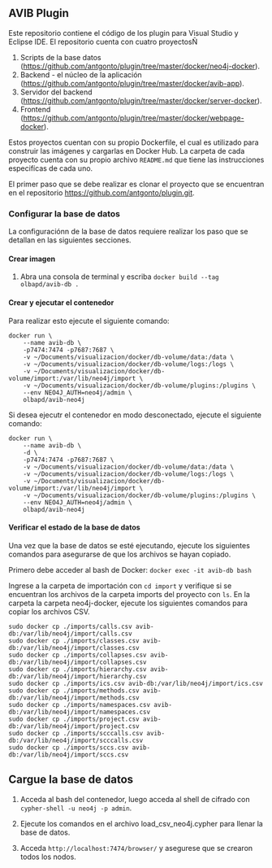 ## AVIB Plugin

Este repositorio contiene el código de los plugin para Visual Studio y Eclipse IDE. El repositorio cuenta con cuatro proyectosÑ

1. Scripts de la base datos (https://github.com/antgonto/plugin/tree/master/docker/neo4j-docker).
2. Backend - el núcleo de la aplicación (https://github.com/antgonto/plugin/tree/master/docker/avib-app).
3. Servidor del backend (https://github.com/antgonto/plugin/tree/master/docker/server-docker).
4. Frontend (https://github.com/antgonto/plugin/tree/master/docker/webpage-docker).

Estos proyectos cuentan con su propio Dockerfile, el cual es utilizado para construir las imágenes y cargarlas en Docker Hub. La carpeta de cada proyecto cuenta con su propio archivo `README.md` que tiene las instrucciones especifícas de cada uno.

El primer paso que se debe realizar es clonar el proyecto que se encuentran en el repositorio https://github.com/antgonto/plugin.git.

### Configurar la base de datos

La configuraciónn de la base de datos requiere realizar los paso que se detallan en las siguientes secciones.

#### Crear imagen
1. Abra una consola de terminal y escriba `docker build --tag olbapd/avib-db .`

#### Crear y ejecutar el contenedor

Para realizar esto ejecute el siguiente comando:

```
docker run \
    --name avib-db \
    -p7474:7474 -p7687:7687 \
    -v ~/Documents/visualizacion/docker/db-volume/data:/data \
    -v ~/Documents/visualizacion/docker/db-volume/logs:/logs \
    -v ~/Documents/visualizacion/docker/db-volume/import:/var/lib/neo4j/import \
    -v ~/Documents/visualizacion/docker/db-volume/plugins:/plugins \
    --env NEO4J_AUTH=neo4j/admin \
    olbapd/avib-neo4j
```

Si desea ejecutr el contenedor en modo desconectado, ejecute el siguiente comando:

```
docker run \
    --name avib-db \
    -d \
    -p7474:7474 -p7687:7687 \
    -v ~/Documents/visualizacion/docker/db-volume/data:/data \
    -v ~/Documents/visualizacion/docker/db-volume/logs:/logs \
    -v ~/Documents/visualizacion/docker/db-volume/import:/var/lib/neo4j/import \
    -v ~/Documents/visualizacion/docker/db-volume/plugins:/plugins \
    --env NEO4J_AUTH=neo4j/admin \
    olbapd/avib-neo4j
```

#### Verificar el estado de la base de datos

Una vez que la base de datos se esté ejecutando, ejecute los siguientes comandos para asegurarse de que los archivos se hayan copiado.

Primero debe acceder al bash de Docker:
`docker exec -it avib-db bash`

Ingrese a la carpeta de importación con `cd import` y verifique si se encuentran los archivos de la carpeta imports del proyecto con `ls`. En la carpeta la carpeta neo4j-docker, ejecute los siguientes comandos para copiar los archivos CSV.


```
sudo docker cp ./imports/calls.csv avib-db:/var/lib/neo4j/import/calls.csv
sudo docker cp ./imports/classes.csv avib-db:/var/lib/neo4j/import/classes.csv
sudo docker cp ./imports/collapses.csv avib-db:/var/lib/neo4j/import/collapses.csv
sudo docker cp ./imports/hierarchy.csv avib-db:/var/lib/neo4j/import/hierarchy.csv
sudo docker cp ./imports/ics.csv avib-db:/var/lib/neo4j/import/ics.csv
sudo docker cp ./imports/methods.csv avib-db:/var/lib/neo4j/import/methods.csv
sudo docker cp ./imports/namespaces.csv avib-db:/var/lib/neo4j/import/namespaces.csv
sudo docker cp ./imports/project.csv avib-db:/var/lib/neo4j/import/project.csv
sudo docker cp ./imports/scccalls.csv avib-db:/var/lib/neo4j/import/scccalls.csv
sudo docker cp ./imports/sccs.csv avib-db:/var/lib/neo4j/import/sccs.csv
```

## Cargue la base de datos

1. Acceda al bash del contenedor, luego acceda al shell de cifrado con `cypher-shell -u neo4j -p admin`. 

2. Ejecute los comandos en el archivo load_csv_neo4j.cypher para llenar la base de datos.

3. Acceda `http://localhost:7474/browser/` y asegurese que se crearon todos los nodos.


